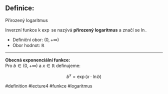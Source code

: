 ## Definice: 
Přirozený logaritmus

Inverzní funkce k $\exp$ se nazývá **přirozený logaritmus** a značí se $\ln$.

- Definiční obor: $(0, +\infty)$  
- Obor hodnot: $\mathbb{R}$

---

**Obecná exponenciální funkce:**  
Pro $b \in (0, +\infty)$ a $x \in \mathbb{R}$ definujeme:

$$
b^x = \exp(x \cdot \ln b)
$$



#definition #lecture4 #funkce #logaritmus

